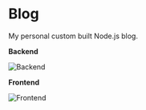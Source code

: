 # Blog
My personal custom built Node.js blog.

**Backend**

![Backend](https://skillicons.dev/icons?i=nodejs,express,mongodb)

**Frontend**

![Frontend](https://skillicons.dev/icons?i=html,tailwind,js)
